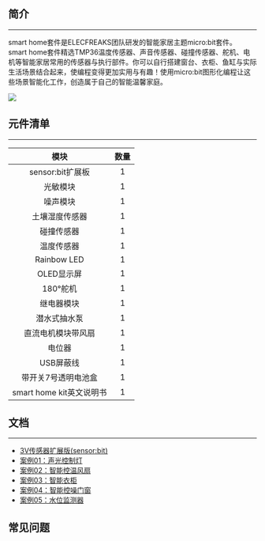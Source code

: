 ## 简介
---
smart home套件是ELECFREAKS团队研发的智能家居主题micro:bit套件。  
smart home套件精选TMP36温度传感器、声音传感器、碰撞传感器、舵机、电机等智能家居常用的传感器与执行部件。你可以自行搭建窗台、衣柜、鱼缸与实际生活场景结合起来，使编程变得更加实用与有趣！使用micro:bit图形化编程让这些场景智能化工作，创造属于自己的智能温馨家庭。

![](https://i.imgur.com/1ku05L8.jpg)

## 元件清单
---
模块 | 数量
:-: | :-: 
sensor:bit扩展板|1
光敏模块|1
噪声模块|1
土壤湿度传感器|1
碰撞传感器|1
温度传感器|1
Rainbow LED|1
OLED显示屏|1
180°舵机|1
继电器模块|1
潜水式抽水泵|1
直流电机模块带风扇|1
电位器| 1
USB屏蔽线|1
带开关7号透明电池盒|1
smart home kit英文说明书|1

## 文档
---
- [3V传感器扩展版(sensor:bit)](/Sensor_bit.md/)
- [案例01：声光控制灯](/smart_home_case_01.md/)
- [案例02：智能控温风扇](/smart_home_case_02.md/)  
- [案例03：智能衣柜](/smart_home_case_03.md/)  
- [案例04：智能控噪门窗](/smart_home_case_04.md/) 
- [案例05：水位监测器](/smart_home_case_05.md/) 

## 常见问题
